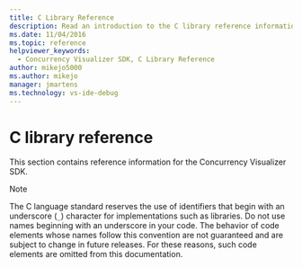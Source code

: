 ```yaml
---
title: C Library Reference
description: Read an introduction to the C library reference information for the Concurrency Visualizer SDK in Visual Studio.
ms.date: 11/04/2016
ms.topic: reference
helpviewer_keywords: 
  - Concurrency Visualizer SDK, C Library Reference
author: mikejo5000
ms.author: mikejo
manager: jmartens
ms.technology: vs-ide-debug
---
```

# C library reference

This section contains reference information for the Concurrency Visualizer SDK.

> [!NOTE]
> The C language standard reserves the use of identifiers that begin with an underscore (`_`) character for implementations such as libraries. Do not use names beginning with an underscore in your code. The behavior of code elements whose names follow this convention are not guaranteed and are subject to change in future releases. For these reasons, such code elements are omitted from this documentation.
